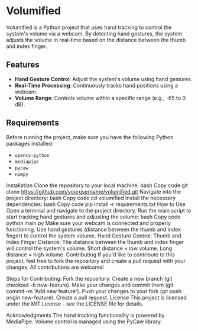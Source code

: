 # Volumified

Volumified is a Python project that uses hand tracking to control the system's volume via a webcam. By detecting hand gestures, the system adjusts the volume in real-time based on the distance between the thumb and index finger.

## Features

- **Hand Gesture Control**: Adjust the system's volume using hand gestures.
- **Real-Time Processing**: Continuously tracks hand positions using a webcam.
- **Volume Range**: Controls volume within a specific range (e.g., -65 to 0 dB).

## Requirements

Before running the project, make sure you have the following Python packages installed:

- `opencv-python`
- `mediapipe`
- `pycaw`
- `numpy`

Installation
Clone the repository to your local machine:
bash
Copy code
git clone https://github.com/yourusername/volumified.git
Navigate into the project directory:
bash
Copy code
cd volumified
Install the necessary dependencies:
bash
Copy code
pip install -r requirements.txt
How to Use
Open a terminal and navigate to the project directory.
Run the main script to start tracking hand gestures and adjusting the volume:
bash
Copy code
python main.py
Make sure your webcam is connected and properly functioning.
Use hand gestures (distance between the thumb and index finger) to control the system volume.
Hand Gesture Control:
Thumb and Index Finger Distance: The distance between the thumb and index finger will control the system's volume.
Short distance = low volume.
Long distance = high volume.
Contributing
If you'd like to contribute to this project, feel free to fork the repository and create a pull request with your changes. All contributions are welcome!

Steps for Contributing:
Fork the repository.
Create a new branch (git checkout -b new-feature).
Make your changes and commit them (git commit -m 'Add new feature').
Push your changes to your fork (git push origin new-feature).
Create a pull request.
License
This project is licensed under the MIT License - see the LICENSE file for details.

Acknowledgments
The hand tracking functionality is powered by MediaPipe.
Volume control is managed using the PyCaw library.
